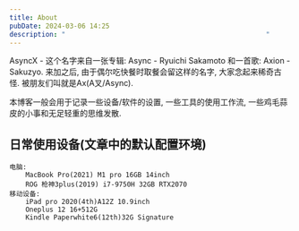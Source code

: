 ```yaml
---
title: About
pubDate: 2024-03-06 14:25
description: "                                                  "
---
```


AsyncX - 这个名字来自一张专辑: Async - Ryuichi Sakamoto 和一首歌: Axion - Sakuzyo. 来加之后, 由于偶尔吃快餐时取餐会留这样的名字, 大家念起来稀奇古怪. 被朋友们叫就是Ax(A叉/Async). 

本博客一般会用于记录一些设备/软件的设置, 一些工具的使用工作流, 一些鸡毛蒜皮的小事和无足轻重的思维发散.


## 日常使用设备(文章中的默认配置环境)
```
电脑:
    MacBook Pro(2021) M1 pro 16GB 14inch
    ROG 枪神3plus(2019) i7-9750H 32GB RTX2070
移动设备:
    iPad pro 2020(4th)A12Z 10.9inch
    Oneplus 12 16+512G
    Kindle Paperwhite6(12th)32G Signature
```